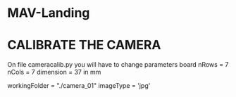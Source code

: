 # MAV-Landing
# CALIBRATE THE CAMERA 
On file cameracalib.py you will have to change parameters board
nRows = 7
nCols = 7
dimension = 37 in mm

workingFolder   = "./camera_01"
imageType       = 'jpg'

